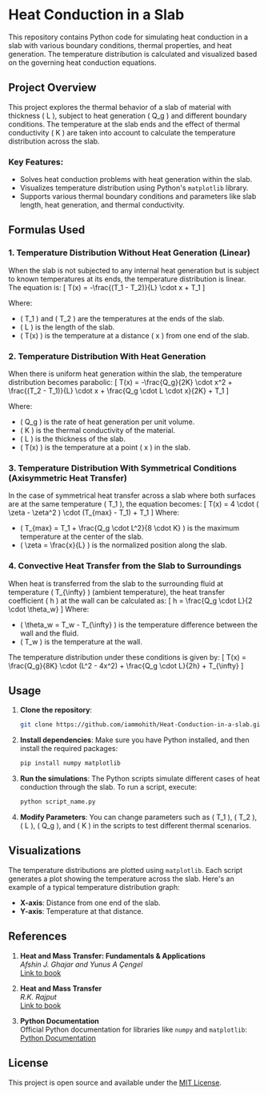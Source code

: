 # Heat Conduction in a Slab

This repository contains Python code for simulating heat conduction in a slab with various boundary conditions, thermal properties, and heat generation. The temperature distribution is calculated and visualized based on the governing heat conduction equations.

## Project Overview

This project explores the thermal behavior of a slab of material with thickness \( L \), subject to heat generation \( Q_g \) and different boundary conditions. The temperature at the slab ends and the effect of thermal conductivity \( K \) are taken into account to calculate the temperature distribution across the slab. 

### Key Features:
- Solves heat conduction problems with heat generation within the slab.
- Visualizes temperature distribution using Python's `matplotlib` library.
- Supports various thermal boundary conditions and parameters like slab length, heat generation, and thermal conductivity.

## Formulas Used

### 1. **Temperature Distribution Without Heat Generation (Linear)**
When the slab is not subjected to any internal heat generation but is subject to known temperatures at its ends, the temperature distribution is linear. The equation is:
\[ T(x) = -\frac{(T_1 - T_2)}{L} \cdot x + T_1 \]

Where:
- \( T_1 \) and \( T_2 \) are the temperatures at the ends of the slab.
- \( L \) is the length of the slab.
- \( T(x) \) is the temperature at a distance \( x \) from one end of the slab.

### 2. **Temperature Distribution With Heat Generation**
When there is uniform heat generation within the slab, the temperature distribution becomes parabolic:
\[ T(x) = -\frac{Q_g}{2K} \cdot x^2 + \frac{(T_2 - T_1)}{L} \cdot x + \frac{Q_g \cdot L \cdot x}{2K} + T_1 \]

Where:
- \( Q_g \) is the rate of heat generation per unit volume.
- \( K \) is the thermal conductivity of the material.
- \( L \) is the thickness of the slab.
- \( T(x) \) is the temperature at a point \( x \) in the slab.

### 3. **Temperature Distribution With Symmetrical Conditions (Axisymmetric Heat Transfer)**
In the case of symmetrical heat transfer across a slab where both surfaces are at the same temperature \( T_1 \), the equation becomes:
\[ T(x) = 4 \cdot ( \zeta - \zeta^2 ) \cdot (T_{max} - T_1) + T_1 \]
Where:
- \( T_{max} = T_1 + \frac{Q_g \cdot L^2}{8 \cdot K} \) is the maximum temperature at the center of the slab.
- \( \zeta = \frac{x}{L} \) is the normalized position along the slab.

### 4. **Convective Heat Transfer from the Slab to Surroundings**
When heat is transferred from the slab to the surrounding fluid at temperature \( T_{\infty} \) (ambient temperature), the heat transfer coefficient \( h \) at the wall can be calculated as:
\[ h = \frac{Q_g \cdot L}{2 \cdot \theta_w} \]
Where:
- \( \theta_w = T_w - T_{\infty} \) is the temperature difference between the wall and the fluid.
- \( T_w \) is the temperature at the wall.

The temperature distribution under these conditions is given by:
\[ T(x) = \frac{Q_g}{8K} \cdot (L^2 - 4x^2) + \frac{Q_g \cdot L}{2h} + T_{\infty} \]

## Usage

1. **Clone the repository**:
   ```bash
   git clone https://github.com/iammohith/Heat-Conduction-in-a-slab.git
   ```
   
2. **Install dependencies**:
   Make sure you have Python installed, and then install the required packages:
   ```bash
   pip install numpy matplotlib
   ```

3. **Run the simulations**:
   The Python scripts simulate different cases of heat conduction through the slab. To run a script, execute:
   ```bash
   python script_name.py
   ```

4. **Modify Parameters**:
   You can change parameters such as \( T_1 \), \( T_2 \), \( L \), \( Q_g \), and \( K \) in the scripts to test different thermal scenarios.

## Visualizations

The temperature distributions are plotted using `matplotlib`. Each script generates a plot showing the temperature across the slab. Here's an example of a typical temperature distribution graph:
- **X-axis**: Distance from one end of the slab.
- **Y-axis**: Temperature at that distance.

## References

1. **Heat and Mass Transfer: Fundamentals & Applications**  
   *Afshin J. Ghajar and Yunus A Çengel*  
   [Link to book](https://www.mheducation.com/)

2. **Heat and Mass Transfer**  
   *R.K. Rajput*  
   [Link to book](https://www.schandpublishing.com/)

3. **Python Documentation**  
   Official Python documentation for libraries like `numpy` and `matplotlib`:  
   [Python Documentation](https://docs.python.org/3/)

## License

This project is open source and available under the [MIT License](LICENSE).
